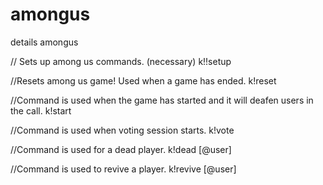 # amongus
details amongus











// Sets up among us commands. (necessary)
k!!setup

//Resets among us game! Used when a game has ended.
k!reset

//Command is used when the game has started and it will deafen users in the call.
k!start

//Command is used when voting session starts.
k!vote

//Command is used for a dead player.
k!dead [@user]

//Command is used to revive a player.
k!revive [@user]








